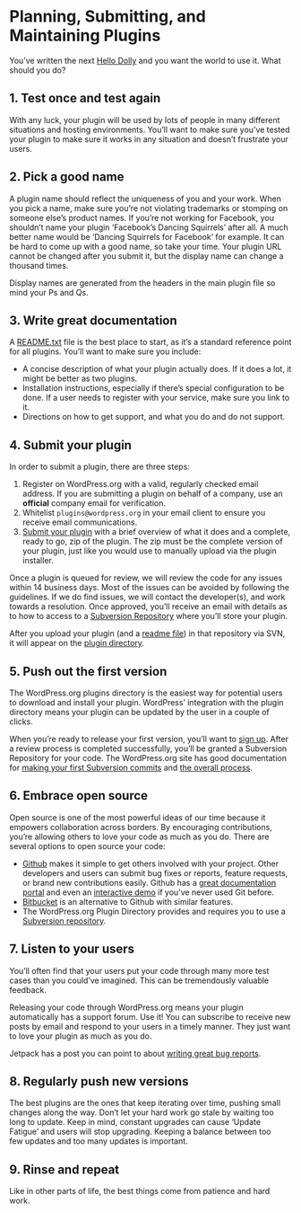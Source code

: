 # Planning, Submitting, and Maintaining Plugins

You’ve written the next [Hello Dolly](https://wordpress.org/plugins/hello-dolly/) and you want the world to use it. What should you do?

## 1\. Test once and test again

With any luck, your plugin will be used by lots of people in many different situations and hosting environments. You’ll want to make sure you’ve tested your plugin to make sure it works in any situation and doesn’t frustrate your users.

## 2\. Pick a good name

A plugin name should reflect the uniqueness of you and your work. When you pick a name, make sure you’re not violating trademarks or stomping on someone else’s product names. If you’re not working for Facebook, you shouldn’t name your plugin ‘Facebook’s Dancing Squirrels’ after all. A much better name would be ‘Dancing Squirrels for Facebook’ for example. It can be hard to come up with a good name, so take your time. Your plugin URL cannot be changed after you submit it, but the display name can change a thousand times.

Display names are generated from the headers in the main plugin file so mind your Ps and Qs.

## 3\. Write great documentation

A [README.txt](https://wordpress.org/plugins/developers/#readme) file is the best place to start, as it’s a standard reference point for all plugins. You’ll want to make sure you include:

*   A concise description of what your plugin actually does. If it does a lot, it might be better as two plugins.
*   Installation instructions, especially if there’s special configuration to be done. If a user needs to register with your service, make sure you link to it.
*   Directions on how to get support, and what you do and do not support.

## 4\. Submit your plugin

In order to submit a plugin, there are three steps:

1.  Register on WordPress.org with a valid, regularly checked email address. If you are submitting a plugin on behalf of a company, use an **official** company email for verification.
2.  Whitelist `plugins@wordpress.org` in your email client to ensure you receive email communications.
3.  [Submit your plugin](https://wordpress.org/plugins/developers/add/) with a brief overview of what it does and a complete, ready to go, zip of the plugin. The zip must be the complete version of your plugin, just like you would use to manually upload via the plugin installer.

Once a plugin is queued for review, we will review the code for any issues within 14 business days. Most of the issues can be avoided by following the guidelines. If we do find issues, we will contact the developer(s), and work towards a resolution. Once approved, you’ll receive an email with details as to how to access to a [Subversion Repository](https://developer.wordpress.org/plugins/wordpress-org/how-to-use-subversion/) where you’ll store your plugin.

After you upload your plugin (and a [readme file](https://wordpress.org/plugins/developers/#readme)) in that repository via SVN, it will appear on the [plugin directory](https://wordpress.org/plugins/).

## 5\. Push out the first version

The WordPress.org plugins directory is the easiest way for potential users to download and install your plugin. WordPress’ integration with the plugin directory means your plugin can be updated by the user in a couple of clicks.

When you’re ready to release your first version, you’ll want to [sign up](https://wordpress.org/plugins/add/). After a review process is completed successfully, you’ll be granted a Subversion Repository for your code. The WordPress.org site has good documentation for [making your first Subversion commits](https://developer.wordpress.org/plugin/wordpress-org/deploying-your-plugin/ "Deploying Your Plugin") and [the overall process](https://developer.wordpress.org/plugins/wordpress-org/).

## 6\. Embrace open source

Open source is one of the most powerful ideas of our time because it empowers collaboration across borders. By encouraging contributions, you’re allowing others to love your code as much as you do. There are several options to open source your code:

*   [Github](http://github.com) makes it simple to get others involved with your project. Other developers and users can submit bug fixes or reports, feature requests, or brand new contributions easily. Github has a [great documentation portal](https://help.github.com/) and even an [interactive demo](http://try.github.com/) if you’ve never used Git before.
*   [Bitbucket](https://bitbucket.org/) is an alternative to Github with similar features.
*   The WordPress.org Plugin Directory provides and requires you to use a [Subversion repository](https://developer.wordpress.org/plugins/wordpress-org/how-to-use-subversion/).

## 7\. Listen to your users

You’ll often find that your users put your code through many more test cases than you could’ve imagined. This can be tremendously valuable feedback.

Releasing your code through WordPress.org means your plugin automatically has a support forum. Use it! You can subscribe to receive new posts by email and respond to your users in a timely manner. They just want to love your plugin as much as you do.

Jetpack has a post you can point to about [writing great bug reports](http://jetpack.me/2011/11/18/how-to-write-a-great-bug-report/).

## 8\. Regularly push new versions

The best plugins are the ones that keep iterating over time, pushing small changes along the way. Don’t let your hard work go stale by waiting too long to update. Keep in mind, constant upgrades can cause ‘Update Fatigue’ and users will stop upgrading. Keeping a balance between too few updates and too many updates is important.

## 9\. Rinse and repeat

Like in other parts of life, the best things come from patience and hard work.